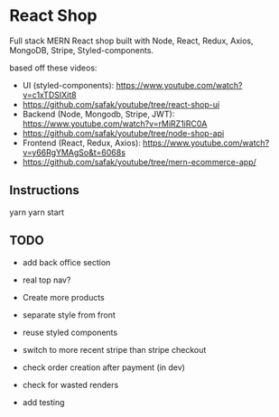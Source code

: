 # React Shop

Full stack MERN React shop built with Node, React, Redux, Axios, MongoDB, Stripe, Styled-components.

based off these videos:

- UI (styled-components): https://www.youtube.com/watch?v=c1xTDSIXit8
- https://github.com/safak/youtube/tree/react-shop-ui
- Backend (Node, Mongodb, Stripe, JWT): https://www.youtube.com/watch?v=rMiRZ1iRC0A
- https://github.com/safak/youtube/tree/node-shop-api
- Frontend (React, Redux, Axios): https://www.youtube.com/watch?v=y66RgYMAgSo&t=6068s
- https://github.com/safak/youtube/tree/mern-ecommerce-app/

## Instructions

yarn
yarn start

## TODO

- add back office section
- real top nav?

- Create more products
- separate style from front
- reuse styled components

- switch to more recent stripe than stripe checkout

- check order creation after payment (in dev)
- check for wasted renders

- add testing
